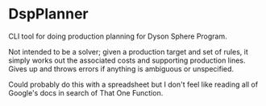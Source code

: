 # DspPlanner

CLI tool for doing production planning for Dyson Sphere Program.

Not intended to be a solver; given a production target and set of rules, it simply works out
the associated costs and supporting production lines. Gives up and throws errors if anything is
ambiguous or unspecified.

Could probably do this with a spreadsheet but I don't feel like reading all of Google's docs in
search of That One Function.
